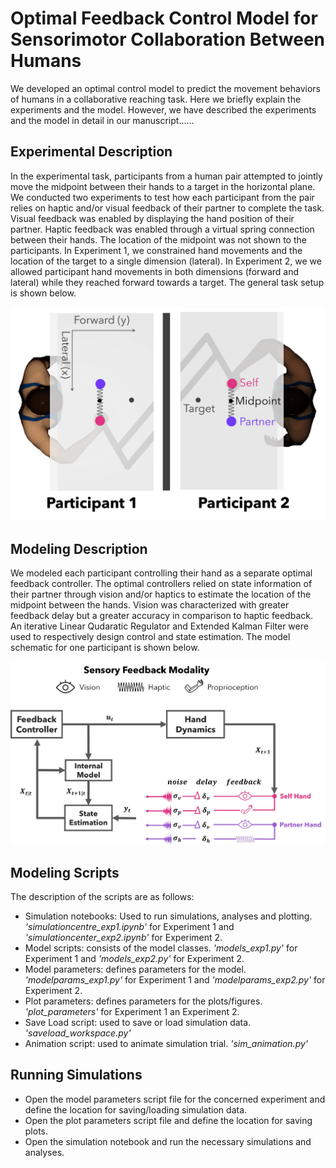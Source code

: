 # Optimal Feedback Control Model for Sensorimotor Collaboration Between Humans

We developed an optimal control model to predict the movement behaviors of humans in a collaborative reaching task. Here we briefly explain the experiments and the model. However, we have described the experiments and the model in detail in our manuscript......

## Experimental Description

In the experimental task, participants from a human pair attempted to jointly move the midpoint between their hands to a target in the horizontal plane. We conducted two experiments to test how each participant from the pair relies on haptic and/or visual feedback of their partner to complete the task. Visual feedback was enabled by displaying the hand position of their partner. Haptic feedback was enabled through a virtual spring connection between their hands. The location of the midpoint was not shown to the participants. In Experiment 1, we constrained hand movements and the location of the target to a single dimension (lateral). In Experiment 2, we we allowed participant hand movements in both dimensions (forward and lateral) while they reached forward towards a target. The general task setup is shown below.

<img src="/Plots/experimental setup.jpg" title="Experimental Task Setup" width="600">

## Modeling Description

We modeled each participant controlling their hand as a separate optimal feedback controller. The optimal controllers relied on state information of their partner through vision and/or haptics to estimate the location of the midpoint between the hands. Vision was characterized with greater feedback delay but a greater accuracy in comparison to haptic feedback. An iterative Linear Qudaratic Regulator and Extended Kalman Filter were used to respectively design control and state estimation. The model schematic for one participant is shown below.

<img src="/Plots/model schematic.jpg" title="Model Schematic" width="800">

## Modeling Scripts

The description of the scripts are as follows:

* Simulation notebooks: Used to run simulations, analyses and plotting. *'simulationcentre_exp1.ipynb'* for Experiment 1 and *'simulationcenter_exp2.ipynb'* for Experiment 2.
* Model scripts: consists of the model classes. *'models_exp1.py'* for Experiment 1 and *'models_exp2.py'* for Experiment 2.
* Model parameters: defines parameters for the model. *'modelparams_exp1.py'* for Experiment 1 and *'modelparams_exp2.py'* for Experiment 2.
* Plot parameters: defines parameters for the plots/figures. *'plot_parameters'* for Experiment 1 an Experiment 2.
* Save Load script: used to save or load simulation data. *'saveload_workspace.py'*
* Animation script: used to animate simulation trial. *'sim_animation.py'*

## Running Simulations

* Open the model parameters script file for the concerned experiment and define the location for saving/loading simulation data.
* Open the plot parameters script file and define the location for saving plots.
* Open the simulation notebook and run the necessary simulations and analyses.


